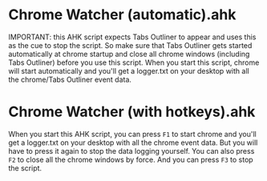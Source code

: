 # Chrome Watcher (automatic).ahk
IMPORTANT: this AHK script expects Tabs Outliner to appear and uses this as the cue to stop the script. So make sure that Tabs Outliner gets started automatically at chrome startup and close all chrome windows (including Tabs Outliner) before you use this script. When you start this script, chrome will start automatically and you'll get a logger.txt on your desktop with all the chrome/Tabs Outliner event data.

# Chrome Watcher (with hotkeys).ahk
When you start this AHK script, you can press `F1` to start chrome and you'll get a logger.txt on your desktop with all the chrome event data. But you will have to press it again to stop the data logging yourself. You can also press `F2` to close all the chrome windows by force. And you can press `F3` to stop the script.
